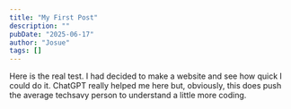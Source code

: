 ```yaml
---
title: "My First Post"
description: ""
pubDate: "2025-06-17"
author: "Josue"
tags: []
---
```

Here is the real test. I had decided to make a website and see how quick I could do it. ChatGPT really helped me here but, obviously, this does push the average techsavy person to understand a little more coding.
